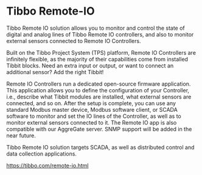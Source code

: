 # Tibbo Remote-IO
Tibbo Remote IO solution allows you to monitor and control the state of digital and analog lines of Tibbo Remote IO controllers, and also to monitor external sensors connected to Remote IO Controllers.

Built on the Tibbo Project System (TPS) platform, Remote IO Controllers are infinitely flexible, as the majority of their capabilities come from installed Tibbit blocks. Need an extra input or output, or want to connect an additional sensor? Add the right Tibbit!

Remote IO Controllers run a dedicated open-source firmware application. This application allows you to define the configuration of your Controller, i.e., describe what Tibbit modules are installed, what external sensors are connected, and so on. After the setup is complete, you can use any standard Modbus master device, Modbus software client, or SCADA software to monitor and set the IO lines of the Controller, as well as to monitor external sensors connected to it. The Remote IO app is also compatible with our AggreGate server. SNMP support will be added in the near future.

Tibbo Remote IO solution targets SCADA, as well as distributed control and data collection applications.

https://tibbo.com/remote-io.html
